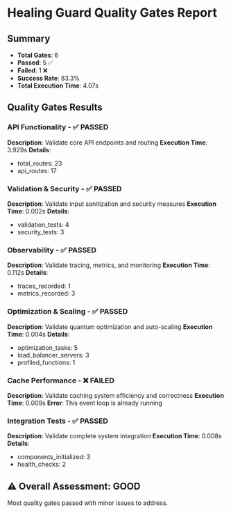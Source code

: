 
# Healing Guard Quality Gates Report

## Summary
- **Total Gates**: 6
- **Passed**: 5 ✅
- **Failed**: 1 ❌
- **Success Rate**: 83.3%
- **Total Execution Time**: 4.07s

## Quality Gates Results

### API Functionality - ✅ PASSED
**Description**: Validate core API endpoints and routing
**Execution Time**: 3.929s
**Details**:
- total_routes: 23
- api_routes: 17

### Validation & Security - ✅ PASSED
**Description**: Validate input sanitization and security measures
**Execution Time**: 0.002s
**Details**:
- validation_tests: 4
- security_tests: 3

### Observability - ✅ PASSED
**Description**: Validate tracing, metrics, and monitoring
**Execution Time**: 0.112s
**Details**:
- traces_recorded: 1
- metrics_recorded: 3

### Optimization & Scaling - ✅ PASSED
**Description**: Validate quantum optimization and auto-scaling
**Execution Time**: 0.004s
**Details**:
- optimization_tasks: 5
- load_balancer_servers: 3
- profiled_functions: 1

### Cache Performance - ❌ FAILED
**Description**: Validate caching system efficiency and correctness
**Execution Time**: 0.009s
**Error**: This event loop is already running

### Integration Tests - ✅ PASSED
**Description**: Validate complete system integration
**Execution Time**: 0.008s
**Details**:
- components_initialized: 3
- health_checks: 2

## ⚠️ Overall Assessment: GOOD
Most quality gates passed with minor issues to address.
